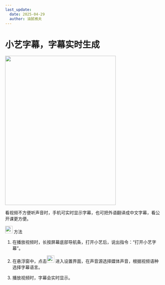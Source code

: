 ```yaml
---
last_update:
  date: 2025-04-29
  author: 油腻樵夫
---
```


# 小艺字幕，字幕实时生成

<img src="https://tips-p01-drcn.dbankcdn.cn/MODEL/EMUI/C00B030/resource/card/202512250Xzgpn/zh-cn/image/figure/10104442_f005_AISubtitles.png" width="360" height="486"/>

看视频不方便听声音时，手机可实时显示字幕，也可把外语翻译成中文字幕，看公开课更方便。

<img src="https://tips-p01-drcn.dbankcdn.cn/MODEL/EMUI/C00B030/resource/card/202503041becsx/zh-cn/image/common/buttons/fig_method.png" width="24" height="24"/> 方法

1.  在播放视频时，长按屏幕底部导航条，打开小艺后，说出指令：“打开小艺字幕”。
    
2.  在悬浮窗中，点击<img src="https://tips-p01-drcn.dbankcdn.cn/MODEL/EMUI/C00B030/resource/card/202512250Xzgpn/zh-cn/image/common/buttons/ic_stylus_settings.png" width="24" height="24"/> 进入设置界面，在声音源选择媒体声音，根据视频语种选择字幕语言。
    
3.  播放视频时，字幕会实时显示。

